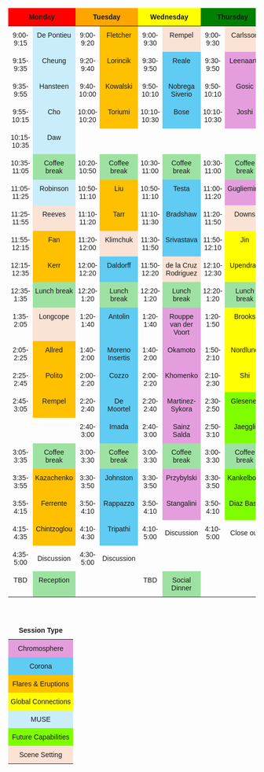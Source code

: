
<style type="text/css">
.tg  {border-collapse:collapse;border-spacing:0;}
.tg td{border-color:black;border-style:none;border-width:1px;font-family:Arial, sans-serif;font-size:14px;
  overflow:hidden;padding:10px 5px;word-break:normal;text-align:center;}
.tg th{border-color:black;border-style:none;border-width:1px;font-family:Arial, sans-serif;font-size:14px;font-weight:normal;overflow:hidden;padding:10px 5px;word-break:normal;}
.tg .tg-one{background-color:#e49edd;border-color:inherit;text-align:center;vertical-align:top}
.tg .tg-two{background-color:#60cbf3;border-color:inherit;text-align:center;vertical-align:top}
.tg .tg-three{background-color:#ffc000;border-color:inherit;text-align:center;vertical-align:top}
.tg .tg-four{background-color:#fefe00;border-color:inherit;text-align:center;vertical-align:top}
.tg .tg-five{background-color:#caedfb;border-color:inherit;text-align:center;vertical-align:top}
.tg .tg-six{background-color:#7ffe00;border-color:inherit;text-align:center;vertical-align:top}
.tg .tg-seven{background-color:#fae2d5;border-color:inherit;text-align:center;vertical-align:top}
.tg .tg-eight{background-color:#9ee2a3;border-color:inherit;text-align:center;vertical-align:top}
.tg .tg-mcqj{border-color:#000000;font-weight:bold;text-align:center;vertical-align:top}
.tg .tg-73oq{border-color:#000000;text-align:center;vertical-align:top}
.tg .tg-0lax{text-align:center;vertical-align:top}
.tg .tg-0pky{border-color:inherit;text-align:center;vertical-align:top}
</style>
<table class="tg"><thead>
  <tr>
    <th class="tg-mcqj" colspan="2" style="background-color:red">Monday</th>
    <th class="tg-mcqj" colspan="2" style="background-color:orange">Tuesday</th>
    <th class="tg-mcqj" colspan="2" style="background-color:yellow">Wednesday</th>
    <th class="tg-mcqj" colspan="2" style="background-color:green">Thursday</th>
  </tr></thead>
<tbody>

  <tr>
    <td class="tg-0pky">9:00-9:15</td>
    <td class="tg-five">De Pontieu</td>
    <td class="tg-0pky">9:00-9:20</td>
    <td class="tg-three">Fletcher</td>
    <td class="tg-0pky">9:00-9:30</td>
    <td class="tg-seven">Rempel</td>
    <td class="tg-0pky">9:00-9:30</td>
    <td class="tg-seven">Carlsson</td>
  </tr>


  <tr>
    <td class="tg-0pky">9:15-9:35</td>
    <td class="tg-five">Cheung</td>
    <td class="tg-0pky">9:20-9:40</td>
    <td class="tg-three">Lorincik</td>
    <td class="tg-0pky">9:30-9:50</td>
    <td class="tg-two">Reale</td>
    <td class="tg-0pky">9:30-9:50</td>
    <td class="tg-one">Leenaarts</td>
  </tr>


  <tr>
    <td class="tg-0pky">9:35-9:55</td>
    <td class="tg-five">Hansteen</td>
    <td class="tg-0pky">9:40-10:00</td>
    <td class="tg-three">Kowalski</td>
    <td class="tg-0pky">9:50-10:10</td>
    <td class="tg-two">Nobrega Siverio</td>
    <td class="tg-0pky">9:50-10:10</td>
    <td class="tg-one">Gosic</td>
  </tr>


  <tr>
    <td class="tg-0pky">9:55-10:15</td>
    <td class="tg-five">Cho</td>
    <td class="tg-0pky">10:00-10:20</td>
    <td class="tg-three">Toriumi</td>
    <td class="tg-0pky">10:10-10:30</td>
    <td class="tg-two">Bose</td>
    <td class="tg-0pky">10:10-10:30</td>
    <td class="tg-one">Joshi</td>
  </tr>


  <tr>
    <td class="tg-0pky">10:15-10:35</td>
    <td class="tg-five">Daw</td>
    <td class="tg-0pky"></td>
    <td class="tg-zero"></td>
    <td class="tg-0pky"></td>
    <td class="tg-zero"></td>
    <td class="tg-0pky"></td>
    <td class="tg-zero"></td>
  </tr>


  <tr>
    <td class="tg-0pky">10:35-11:05</td>
    <td class="tg-eight">Coffee break</td>
    <td class="tg-0pky">10:20-10:50</td>
    <td class="tg-eight">Coffee break</td>
    <td class="tg-0pky">10:30-11:00</td>
    <td class="tg-eight">Coffee break</td>
    <td class="tg-0pky">10:30-11:00</td>
    <td class="tg-eight">Coffee break</td>
  </tr>


  <tr>
    <td class="tg-0pky">11:05-11:25</td>
    <td class="tg-five">Robinson</td>
    <td class="tg-0pky">10:50-11:10</td>
    <td class="tg-three">Liu</td>
    <td class="tg-0pky">10:50-11:10</td>
    <td class="tg-two">Testa</td>
    <td class="tg-0pky">11:00-11:20</td>
    <td class="tg-one">Gugliemino</td>
  </tr>


  <tr>
    <td class="tg-0pky">11:25-11:55</td>
    <td class="tg-seven">Reeves</td>
    <td class="tg-0pky">11:10-11:20</td>
    <td class="tg-three">Tarr</td>
    <td class="tg-0pky">11:10-11:30</td>
    <td class="tg-two">Bradshaw</td>
    <td class="tg-0pky">11:20-11:50</td>
    <td class="tg-seven">Downs</td>
  </tr>


  <tr>
    <td class="tg-0pky">11:55-12:15</td>
    <td class="tg-three">Fan</td>
    <td class="tg-0pky">11:20-12:00</td>
    <td class="tg-seven">Klimchuk</td>
    <td class="tg-0pky">11:30-11:50</td>
    <td class="tg-two">Srivastava</td>
    <td class="tg-0pky">11:50-12:10</td>
    <td class="tg-four">Jin</td>
  </tr>


  <tr>
    <td class="tg-0pky">12:15-12:35</td>
    <td class="tg-three">Kerr</td>
    <td class="tg-0pky">12:00-12:20</td>
    <td class="tg-two">Daldorff</td>
    <td class="tg-0pky">11:50-12:20</td>
    <td class="tg-seven">de la Cruz Rodriguez</td>
    <td class="tg-0pky">12:10-12:30</td>
    <td class="tg-four">Upendran</td>
  </tr>


  <tr>
    <td class="tg-0pky">12:35-1:35</td>
    <td class="tg-eight">Lunch break</td>
    <td class="tg-0pky">12:20-1:20</td>
    <td class="tg-eight">Lunch break</td>
    <td class="tg-0pky">12:20-1:20</td>
    <td class="tg-eight">Lunch break</td>
    <td class="tg-0pky">12:20-1:20</td>
    <td class="tg-eight">Lunch break</td>
  </tr>


  <tr>
    <td class="tg-0pky">1:35-2:05</td>
    <td class="tg-seven">Longcope</td>
    <td class="tg-0pky">1:20-1:40</td>
    <td class="tg-two">Antolin</td>
    <td class="tg-0pky">1:20-1:40</td>
    <td class="tg-one">Rouppe van der Voort</td>
    <td class="tg-0pky">1:20-1:50</td>
    <td class="tg-four">Brooks</td>
  </tr>


  <tr>
    <td class="tg-0pky">2:05-2:25</td>
    <td class="tg-three">Allred</td>
    <td class="tg-0pky">1:40-2:00</td>
    <td class="tg-two">Moreno Insertis</td>
    <td class="tg-0pky">1:40-2:00</td>
    <td class="tg-one">Okamoto</td>
    <td class="tg-0pky">1:50-2:10</td>
    <td class="tg-four">Nordlund</td>
  </tr>


  <tr>
    <td class="tg-0pky">2:25-2:45</td>
    <td class="tg-three">Polito</td>
    <td class="tg-0pky">2:00-2:20</td>
    <td class="tg-two">Cozzo</td>
    <td class="tg-0pky">2:00-2:20</td>
    <td class="tg-one">Khomenko</td>
    <td class="tg-0pky">2:10-2:30</td>
    <td class="tg-four">Shi</td>
  </tr>


  <tr>
    <td class="tg-0pky">2:45-3:05</td>
    <td class="tg-three">Rempel</td>
    <td class="tg-0pky">2:20-2:40</td>
    <td class="tg-two">De Moortel</td>
    <td class="tg-0pky">2:20-2:40</td>
    <td class="tg-one">Martinez-Sykora</td>
    <td class="tg-0pky">2:30-2:50</td>
    <td class="tg-six">Glesener</td>
  </tr>


  <tr>
    <td class="tg-0pky"></td>
    <td class="tg-zero"></td>
    <td class="tg-0pky">2:40-3:00</td>
    <td class="tg-two">Imada</td>
    <td class="tg-0pky">2:40-3:00</td>
    <td class="tg-one">Sainz Salda</td>
    <td class="tg-0pky">2:50-3:10</td>
    <td class="tg-six">Jaeggli</td>
  </tr>


  <tr>
    <td class="tg-0pky">3:05-3:35</td>
    <td class="tg-eight">Coffee break</td>
    <td class="tg-0pky">3:00-3:30</td>
    <td class="tg-eight">Coffee break</td>
    <td class="tg-0pky">3:00-3:30</td>
    <td class="tg-eight">Coffee break</td>
    <td class="tg-0pky">3:00-3:30</td>
    <td class="tg-eight">Coffee break</td>
  </tr>


  <tr>
    <td class="tg-0pky">3:35-3:55</td>
    <td class="tg-three">Kazachenko</td>
    <td class="tg-0pky">3:30-3:50</td>
    <td class="tg-two">Johnston</td>
    <td class="tg-0pky">3:30-3:50</td>
    <td class="tg-one">Przybylski</td>
    <td class="tg-0pky">3:30-3:50</td>
    <td class="tg-six">Kankelborg</td>
  </tr>


  <tr>
    <td class="tg-0pky">3:55-4:15</td>
    <td class="tg-three">Ferrente</td>
    <td class="tg-0pky">3:50-4:10</td>
    <td class="tg-two">Rappazzo</td>
    <td class="tg-0pky">3:50-4:10</td>
    <td class="tg-one">Stangalini</td>
    <td class="tg-0pky">3:50-4:10</td>
    <td class="tg-six">Diaz Baso</td>
  </tr>


  <tr>
    <td class="tg-0pky">4:15-4:35</td>
    <td class="tg-three">Chintzoglou</td>
    <td class="tg-0pky">4:10-4:30</td>
    <td class="tg-two">Tripathi</td>
    <td class="tg-0pky">4:10-5:00</td>
    <td class="tg-zero">Discussion</td>
    <td class="tg-0pky">4:10-5:00</td>
    <td class="tg-zero">Close out</td>
  </tr>


  <tr>
    <td class="tg-0pky">4:35-5:00</td>
    <td class="tg-zero">Discussion</td>
    <td class="tg-0pky">4:30-5:00</td>
    <td class="tg-zero">Discussion</td>
    <td class="tg-0pky"></td>
    <td class="tg-zero"></td>
    <td class="tg-0pky"></td>
    <td class="tg-zero"></td>
  </tr>


  <tr>
    <td class="tg-0pky">TBD</td>
    <td class="tg-eight">Reception</td>
    <td class="tg-0pky"></td>
    <td class="tg-zero"></td>
    <td class="tg-0pky">TBD</td>
    <td class="tg-eight">Social Dinner</td>
    <td class="tg-0pky"></td>
    <td class="tg-zero"></td>
  </tr>

</tbody>
</table>
<br>
<table class="tg"><thead>
  <tr>
      <th class="tg-mcqj">Session Type</th>
  </tr>
  </thead>
  <tbody>
      <tr>
          <td class="tg-one">Chromosphere</td>
      </tr>
      <tr>
          <td class="tg-two">Corona</td>
      </tr>
      <tr>
          <td class="tg-three">Flares &amp; Eruptions</td>
      </tr>
      <tr>
          <td class="tg-four">Global Connections</td>
      </tr>
      <tr>
          <td class="tg-five">MUSE</td>
      </tr>
      <tr>
          <td class="tg-six">Future Capabilities</td>
      </tr>
      <tr>
          <td class="tg-seven">Scene Setting</td>
      </tr>
  </tbody>
</table>
